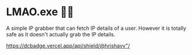 # LMAO.exe 👨‍💻
 A simple IP grabber that can fetch IP
 details of a user. However it is totally
 safe as it doesn't actually grab the IP
 details.

 <https://dcbadge.vercel.app/api/shield/@hrishavv"/>
